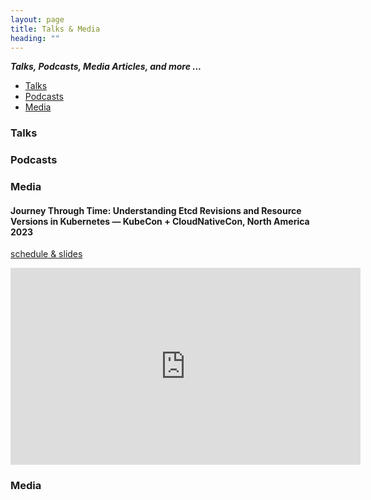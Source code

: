 ```yaml
---
layout: page
title: Talks & Media
heading: ""
---
```


***Talks, Podcasts, Media Articles, and more ...***

- [Talks](#talks)
- [Podcasts](#podcasts)
- [Media](#media)

### Talks

### Podcasts

### Media

#### Journey Through Time: Understanding Etcd Revisions and Resource Versions in Kubernetes — KubeCon + CloudNativeCon, North America 2023

[schedule & slides](https://sched.co/1R2m8)

<iframe width="560" height="315" src="https://www.youtube.com/embed/i7RCoEjAMOo?si=4PbDpbWk2s8W9k_S" title="YouTube video player" frameborder="0" allow="accelerometer; autoplay; clipboard-write; encrypted-media; gyroscope; picture-in-picture; web-share" allowfullscreen></iframe>



### Media

